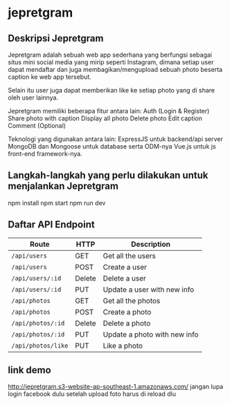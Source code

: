 # jepretgram

## Deskripsi Jepretgram

Jepretgram adalah sebuah web app sederhana yang berfungsi sebagai situs mini social media yang mirip seperti Instagram, dimana setiap user dapat mendaftar dan juga membagikan/mengupload sebuah photo beserta caption ke web app tersebut.

Selain itu user juga dapat memberikan like ke setiap photo yang di share oleh user lainnya.

Jepretgram memiliki beberapa fitur antara lain:
Auth (Login & Register)
Share photo with caption
Display all photo
Delete photo
Edit caption
Comment (Optional)

Teknologi yang digunakan antara lain:
ExpressJS untuk backend/api server
MongoDB dan Mongoose untuk database serta ODM-nya
Vue.js untuk js front-end framework-nya.

## Langkah-langkah yang perlu dilakukan untuk menjalankan Jepretgram

npm install
npm start
npm run dev

## Daftar API Endpoint

| Route             | HTTP   | Description                          |
| ----------------- | ------ | ------------------------------------ |
| `/api/users`      | GET    | Get all the users                    |
| `/api/users`      | POST   | Create a user                        |
| `/api/users/:id`  | Delete | Delete a user                        |
| `/api/users/:id`  | PUT    | Update a user with new info          |
| `/api/photos`     | GET    | Get all the photos                   |
| `/api/photos`     | POST   | Create a photo                       |
| `/api/photos/:id` | Delete | Delete a photo                       |
| `/api/photos/:id` | PUT    | Update a photo with new info         |
| `/api/photos/like`| PUT    | Like a photo                         |

## link demo

http://jepretgram.s3-website-ap-southeast-1.amazonaws.com/
jangan lupa login facebook dulu
setelah upload foto harus di reload dlu
